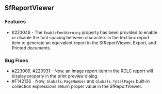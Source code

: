 ## SfReportViewer

### Features

* \#223049 - The `EnableFontKerning` property has been provided to enable or disable the font spacing between characters in the text box report item to generate an equivalent report in the SfReportViewer, Export, and Printed documents.

### Bug Fixes

* \#223009, #220931 - Now, an image report item in the RDLC report will display properly in the print preview dialog.
* \#F142136 - Now, `Globals.PageNumber` and `Globals.TotalPages` built-in collection expressions return proper value in the SfReportViewer.

